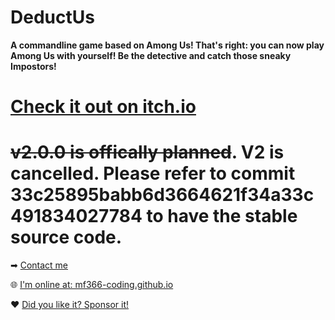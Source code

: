 # DeductUs
**A commandline game based on Among Us! That's right: you can now play Among Us with yourself! Be the detective and catch those sneaky Impostors!**

# [Check it out on itch.io](https://mf366.itch.io/DeductUs)

# ~~v2.0.0 is offically planned~~. V2 is cancelled. Please refer to commit 33c25895babb6d3664621f34a33c491834027784 to have the stable source code.

➡ [Contact me](mailto:real_mf366@yahoo.com)

🌐 [I'm online at: mf366-coding.github.io](https://mf366-coding.github.io)

❤ [Did you like it? Sponsor it!](https://buymeacoffee.com/mf366)
